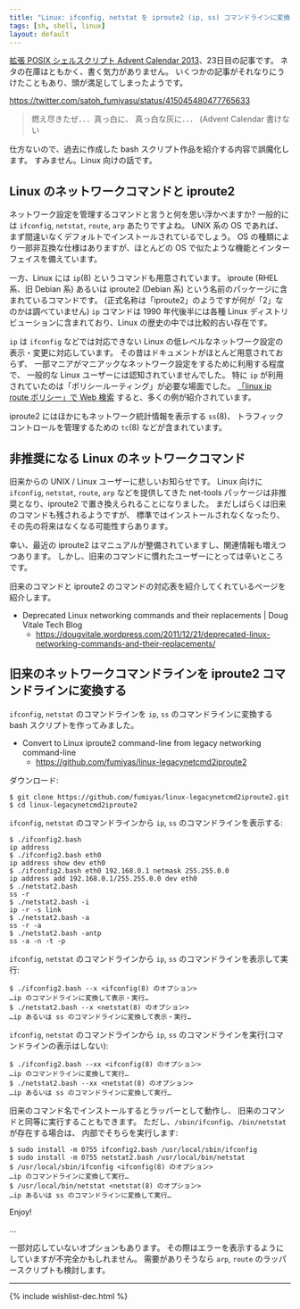 ```yaml
---
title: "Linux: ifconfig, netstat を iproute2 (ip, ss) コマンドラインに変換 - 拡張 POSIX シェルスクリプト Advent Calendar 2013"
tags: [sh, shell, linux]
layout: default
---
```


[拡張 POSIX シェルスクリプト Advent Calendar 2013](http://www.adventar.org/calendars/212)、23日目の記事です。
ネタの在庫はともかく、書く気力がありません。
いくつかの記事がそれなりにうけたこともあり、頭が満足してしまったようです。

<https://twitter.com/satoh_fumiyasu/status/415045480477765633>

> 燃え尽きたぜ．．．真っ白に、 真っ白な灰に．．．
> (Advent Calendar 書けない

仕方ないので、過去に作成した bash スクリプト作品を紹介する内容で誤魔化します。
すみません。Linux 向けの話です。

Linux のネットワークコマンドと iproute2
----------------------------------------------------------------------

ネットワーク設定を管理するコマンドと言うと何を思い浮かべますか?
一般的には `ifconfig`, `netstat`, `route`, `arp` あたりですよね。
UNIX 系の OS
であれば、まず間違いなくデフォルトでインストールされているでしょう。
OS の種類により一部非互換な仕様はありますが、ほとんどの OS
で似たような機能とインターフェイスを備えています。

一方、Linux には `ip`(8) というコマンドも用意されています。
iproute (RHEL 系、旧 Debian 系) あるいは iproute2 (Debian 系)
という名前のパッケージに含まれているコマンドです。
(正式名称は「iproute2」のようですが何が「2」なのかは調べていません)
`ip` コマンドは 1990 年代後半には各種 Linux
ディストリビューションに含まれており、Linux の歴史の中では比較的古い存在です。

`ip` は `ifconfig` などでは対応できない Linux
の低レベルなネットワーク設定の表示・変更に対応しています。
その昔はドキュメントがほとんど用意されておらず、
一部マニアがマニアックなネットワーク設定をするために利用する程度で、
一般的な Linux ユーザーには認知されていませんでした。
特に `ip` が利用されていたのは「ポリシールーティング」が必要な場面でした。
[「linux ip route ポリシー」で Web 検索](https://www.google.com/search?q=linux+ip+route+%E3%83%9D%E3%83%AA%E3%82%B7%E3%83%BC)
すると、多くの例が紹介されています。

iproute2 にはほかにもネットワーク統計情報を表示する `ss`(8)、
トラフィックコントロールを管理するための `tc`(8) などが含まれています。

非推奨になる Linux のネットワークコマンド
----------------------------------------------------------------------

旧来からの UNIX / Linux ユーザーに悲しいお知らせです。
Linux 向けに `ifconfig`, `netstat`, `route`, `arp` などを提供してきた
net-tools パッケージは非推奨となり、iproute2 で置き換えられることになりました。
まだしばらくは旧来のコマンドも残されるようですが、
標準ではインストールされなくなったり、その先の将来はなくなる可能性すらあります。

幸い、最近の iproute2 はマニュアルが整備されていますし、関連情報も増えつつあります。
しかし、旧来のコマンドに慣れたユーザーにとっては辛いところです。

旧来のコマンドと iproute2 のコマンドの対応表を紹介してくれているページを紹介します。

  * Deprecated Linux networking commands and their replacements | Doug Vitale Tech
Blog
    * <https://dougvitale.wordpress.com/2011/12/21/deprecated-linux-networking-commands-and-their-replacements/>

旧来のネットワークコマンドラインを iproute2 コマンドラインに変換する
----------------------------------------------------------------------

`ifconfig`, `netstat` のコマンドラインを `ip`, `ss`
のコマンドラインに変換する bash スクリプトを作ってみました。

  * Convert to Linux iproute2 command-line from legacy networking command-line
    * <https://github.com/fumiyas/linux-legacynetcmd2iproute2>

ダウンロード:

``` console
$ git clone https://github.com/fumiyas/linux-legacynetcmd2iproute2.git
$ cd linux-legacynetcmd2iproute2
```

`ifconfig`, `netstat` のコマンドラインから `ip`, `ss`
のコマンドラインを表示する:

``` console
$ ./ifconfig2.bash
ip address
$ ./ifconfig2.bash eth0
ip address show dev eth0
$ ./ifconfig2.bash eth0 192.168.0.1 netmask 255.255.0.0
ip address add 192.168.0.1/255.255.0.0 dev eth0
$ ./netstat2.bash
ss -r
$ ./netstat2.bash -i
ip -r -s link
$ ./netstat2.bash -a
ss -r -a
$ ./netstat2.bash -antp
ss -a -n -t -p
```

`ifconfig`, `netstat` のコマンドラインから `ip`, `ss`
のコマンドラインを表示して実行:

``` console
$ ./ifconfig2.bash --x <ifconfig(8) のオプション>
…ip のコマンドラインに変換して表示・実行…
$ ./netstat2.bash --x <netstat(8) のオプション>
…ip あるいは ss のコマンドラインに変換して表示・実行…
```

`ifconfig`, `netstat` のコマンドラインから `ip`, `ss`
のコマンドラインを実行(コマンドラインの表示はしない):

``` console
$ ./ifconfig2.bash --xx <ifconfig(8) のオプション>
…ip のコマンドラインに変換して実行…
$ ./netstat2.bash --xx <netstat(8) のオプション>
…ip あるいは ss のコマンドラインに変換して実行…
```

旧来のコマンド名でインストールするとラッパーとして動作し、
旧来のコマンドと同等に実行することもできます。
ただし、`/sbin/ifconfig`、`/bin/netstat` が存在する場合は、
内部でそちらを実行します:

``` console
$ sudo install -m 0755 ifconfig2.bash /usr/local/sbin/ifconfig
$ sudo install -m 0755 netstat2.bash /usr/local/bin/netstat
$ /usr/local/sbin/ifconfig <ifconfig(8) のオプション>
…ip のコマンドラインに変換して実行…
$ /usr/local/bin/netstat <netstat(8) のオプション>
…ip あるいは ss のコマンドラインに変換して実行…
```

Enjoy!

…

一部対応していないオプションもあります。
その際はエラーを表示するようにしていますが不完全かもしれません。
需要がありそうなら `arp`, `route` のラッパースクリプトも検討します。

* * *

{% include wishlist-dec.html %}

